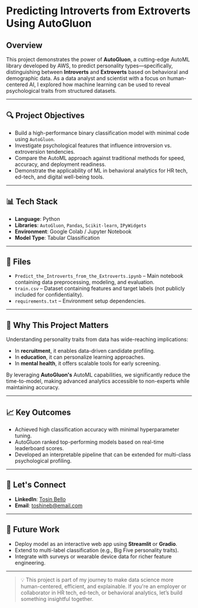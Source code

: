 # Predicting Introverts from Extroverts Using AutoGluon

## Overview

This project demonstrates the power of **AutoGluon**, a cutting-edge AutoML library developed by AWS, to predict personality types—specifically, distinguishing between **Introverts** and **Extroverts** based on behavioral and demographic data. As a data analyst and scientist with a focus on human-centered AI, I explored how machine learning can be used to reveal psychological traits from structured datasets.

---

## 🔍 Project Objectives

- Build a high-performance binary classification model with minimal code using `AutoGluon`.
- Investigate psychological features that influence introversion vs. extroversion tendencies.
- Compare the AutoML approach against traditional methods for speed, accuracy, and deployment readiness.
- Demonstrate the applicability of ML in behavioral analytics for HR tech, ed-tech, and digital well-being tools.

---

## 📊 Tech Stack

- **Language**: Python
- **Libraries**: `AutoGluon`, `Pandas`, `Scikit-learn`, `IPyWidgets`
- **Environment**: Google Colab / Jupyter Notebook
- **Model Type**: Tabular Classification

---

## 📁 Files

- `Predict_the_Introverts_from_the_Extroverts.ipynb` – Main notebook containing data preprocessing, modeling, and evaluation.
- `train.csv` – Dataset containing features and target labels (not publicly included for confidentiality).
- `requirements.txt` – Environment setup dependencies.

---

## 🚀 Why This Project Matters

Understanding personality traits from data has wide-reaching implications:
- In **recruitment**, it enables data-driven candidate profiling.
- In **education**, it can personalize learning approaches.
- In **mental health**, it offers scalable tools for early screening.

By leveraging **AutoGluon's** AutoML capabilities, we significantly reduce the time-to-model, making advanced analytics accessible to non-experts while maintaining accuracy.

---

## 📈 Key Outcomes

- Achieved high classification accuracy with minimal hyperparameter tuning.
- AutoGluon ranked top-performing models based on real-time leaderboard scores.
- Developed an interpretable pipeline that can be extended for multi-class psychological profiling.

---

## 🔗 Let's Connect

- **LinkedIn**: [Tosin Bello](https://www.linkedin.com/in/tosinbellofin)  
- **Email**: toshineb@email.com  

---

## 📌 Future Work

- Deploy model as an interactive web app using **Streamlit** or **Gradio**.
- Extend to multi-label classification (e.g., Big Five personality traits).
- Integrate with surveys or wearable device data for richer feature engineering.

---

> 💡 This project is part of my journey to make data science more human-centered, efficient, and explainable. If you're an employer or collaborator in HR tech, ed-tech, or behavioral analytics, let’s build something insightful together.
